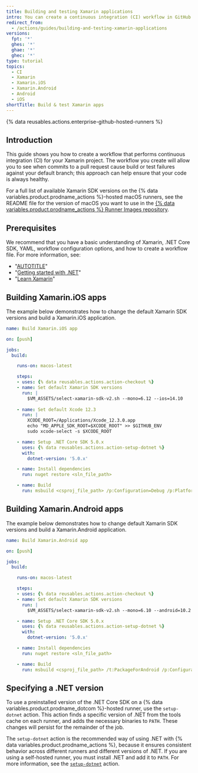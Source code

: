 ```yaml
---
title: Building and testing Xamarin applications
intro: You can create a continuous integration (CI) workflow in GitHub Actions to build and test your Xamarin application.
redirect_from:
  - /actions/guides/building-and-testing-xamarin-applications
versions:
  fpt: '*'
  ghes: '*'
  ghae: '*'
  ghec: '*'
type: tutorial
topics:
  - CI
  - Xamarin
  - Xamarin.iOS
  - Xamarin.Android
  - Android
  - iOS
shortTitle: Build & test Xamarin apps
---
```

 
{% data reusables.actions.enterprise-github-hosted-runners %}

## Introduction

This guide shows you how to create a workflow that performs continuous integration (CI) for your Xamarin project. The workflow you create will allow you to see when commits to a pull request cause build or test failures against your default branch; this approach can help ensure that your code is always healthy.

For a full list of available Xamarin SDK versions on the {% data variables.product.prodname_actions %}-hosted macOS runners, see the README file for the version of macOS you want to use in the [{% data variables.product.prodname_actions %} Runner Images repository](https://github.com/actions/runner-images/tree/main/images/macos).

## Prerequisites

We recommend that you have a basic understanding of Xamarin, .NET Core SDK, YAML, workflow configuration options, and how to create a workflow file. For more information, see:

- "[AUTOTITLE](/actions/using-workflows/workflow-syntax-for-github-actions)"
- "[Getting started with .NET](https://dotnet.microsoft.com/learn)"
- "[Learn Xamarin](https://dotnet.microsoft.com/learn/xamarin)"

## Building Xamarin.iOS apps

The example below demonstrates how to change the default Xamarin SDK versions and build a Xamarin.iOS application.

```yaml
name: Build Xamarin.iOS app

on: [push]

jobs:
  build:

    runs-on: macos-latest

    steps:
    - uses: {% data reusables.actions.action-checkout %}
    - name: Set default Xamarin SDK versions
      run: |
        $VM_ASSETS/select-xamarin-sdk-v2.sh --mono=6.12 --ios=14.10
    
    - name: Set default Xcode 12.3
      run: |
        XCODE_ROOT=/Applications/Xcode_12.3.0.app
        echo "MD_APPLE_SDK_ROOT=$XCODE_ROOT" >> $GITHUB_ENV
        sudo xcode-select -s $XCODE_ROOT

    - name: Setup .NET Core SDK 5.0.x
      uses: {% data reusables.actions.action-setup-dotnet %}
      with:
        dotnet-version: '5.0.x'

    - name: Install dependencies
      run: nuget restore <sln_file_path>

    - name: Build
      run: msbuild <csproj_file_path> /p:Configuration=Debug /p:Platform=iPhoneSimulator /t:Rebuild
```

## Building Xamarin.Android apps

The example below demonstrates how to change default Xamarin SDK versions and build a Xamarin.Android application.

```yaml
name: Build Xamarin.Android app

on: [push]

jobs:
  build:

    runs-on: macos-latest

    steps:
    - uses: {% data reusables.actions.action-checkout %}
    - name: Set default Xamarin SDK versions
      run: |
        $VM_ASSETS/select-xamarin-sdk-v2.sh --mono=6.10 --android=10.2

    - name: Setup .NET Core SDK 5.0.x
      uses: {% data reusables.actions.action-setup-dotnet %}
      with:
        dotnet-version: '5.0.x'

    - name: Install dependencies
      run: nuget restore <sln_file_path>

    - name: Build
      run: msbuild <csproj_file_path> /t:PackageForAndroid /p:Configuration=Debug
```

## Specifying a .NET version

To use a preinstalled version of the .NET Core SDK on a {% data variables.product.prodname_dotcom %}-hosted runner, use the `setup-dotnet` action. This action finds a specific version of .NET from the tools cache on each runner, and adds the necessary binaries to `PATH`. These changes will persist for the remainder of the job.

The `setup-dotnet` action is the recommended way of using .NET with {% data variables.product.prodname_actions %}, because it ensures consistent behavior across different runners and different versions of .NET. If you are using a self-hosted runner, you must install .NET and add it to `PATH`. For more information, see the [`setup-dotnet`](https://github.com/marketplace/actions/setup-net-core-sdk) action.
